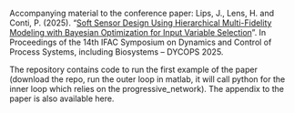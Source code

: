 Accompanying material to the conference paper:
Lips, J., Lens, H. and Conti, P. (2025). “[Soft Sensor Design Using Hierarchical Multi-Fidelity Modeling with Bayesian Optimization for Input Variable Selection](https://skoge.folk.ntnu.no/prost/proceedings/dycops-2025/DYCOPS2025_offline_program/contents/papers/0074.pdf)”. 
In Proceedings of the 14th IFAC Symposium on Dynamics and Control of Process Systems, including Biosystems – DYCOPS 2025.

The repository contains code to run the first example of the paper (download the repo, run the outer loop in matlab, it will call python for the inner loop which relies on the progressive_network).
The appendix to the paper is also available here.
